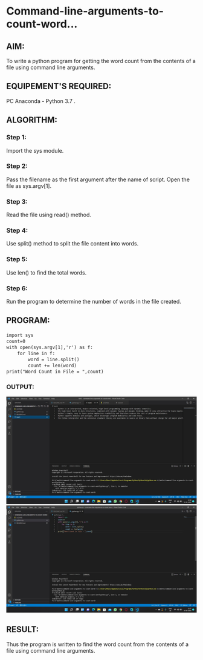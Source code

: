 # Command-line-arguments-to-count-word...

## AIM:
To write a python program for getting the word count from the contents of a file using command line arguments.

## EQUIPEMENT'S REQUIRED: 
PC Anaconda - Python 3.7 .

## ALGORITHM: 
### Step 1:
Import the sys module.

### Step 2:
Pass the filename as the first argument after the name of script. Open the file as sys.argv[1].

### Step 3:
Read the file using read() method.

### Step 4:
Use split() method to split the file content into words.

### Step 5:
Use len() to find the total words.

### Step 6:
Run the program to determine the number of words in the file created.

## PROGRAM:
```
import sys
count=0
with open(sys.argv[1],'r') as f:
    for line in f:
        word = line.split()
        count += len(word)
print("Word Count in File = ",count)

```
### OUTPUT:

![output](word3.jpg)
![output](python.jpg)

## RESULT:
Thus the program is written to find the word count from the contents of a file using command line arguments.